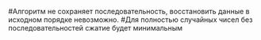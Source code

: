 #Алгоритм не сохраняет последовательность, восстановить данные в исходном порядке невозможно.
#Для полностью случайных чисел без последовательностей сжатие будет минимальным